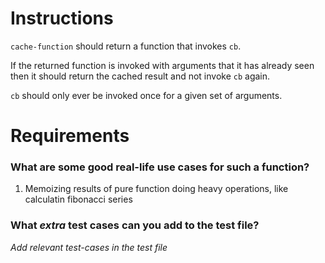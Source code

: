 # Instructions

`cache-function` should return a function that invokes `cb`.

If the returned function is invoked with arguments that it has already seen
then it should return the cached result and not invoke `cb` again.

`cb` should only ever be invoked once for a given set of arguments.

# Requirements

### **What are some good real-life use cases for such a function?**

1. Memoizing results of pure function doing heavy operations, like calculatin fibonacci series

### **What _extra_ test cases can you add to the test file?**

_Add relevant test-cases in the test file_
